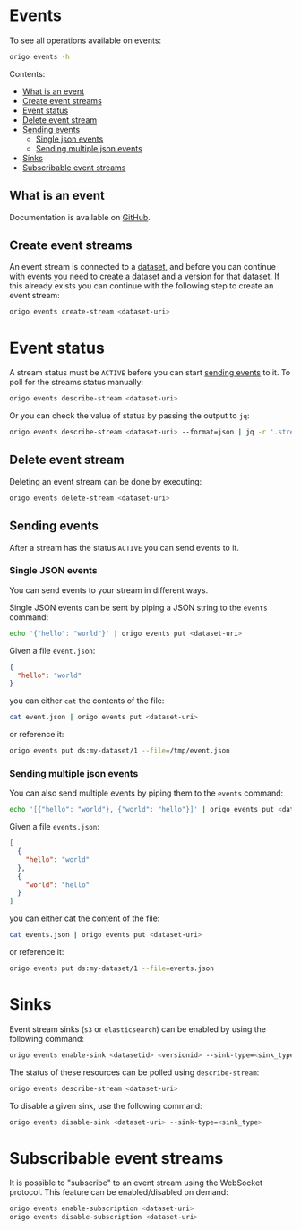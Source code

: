 # Events

To see all operations available on events:
```bash
origo events -h
```

Contents:
* [What is an event](#what-is-an-event)
* [Create event streams](#create-event-streams)
* [Event status](#event-status)
* [Delete event stream](#delete-event-stream)
* [Sending events](#sending-events)
  * [Single json events](#single-json-events)
  * [Sending multiple json events](#sending-multiple-json-events)
* [Sinks](#sinks)
* [Subscribable event streams](#subscribable-event-streams)

## What is an event
Documentation is available on [GitHub](https://oslokommune.github.io/dataplattform/).

## Create event streams
An event stream is connected to a [dataset](datasets.md), and before you can continue with events you need to [create a dataset](datasets.md#create-dataset) and a [version](datasets.md#create-version) for that dataset. If this already exists you can continue with the following step to create an event stream:

```bash
origo events create-stream <dataset-uri>
```

# Event status
A stream status must be `ACTIVE` before you can start [sending events](#sending-events) to it. To poll for the streams status manually:
```bash
origo events describe-stream <dataset-uri>
```

Or you can check the value of status by passing the output to `jq`:
```bash
origo events describe-stream <dataset-uri> --format=json | jq -r '.stream.status'
```

## Delete event stream
Deleting an event stream can be done by executing:
```bash
origo events delete-stream <dataset-uri>
```

## Sending events
After a stream has the status `ACTIVE` you can send events to it.

### Single JSON events
You can send events to your stream in different ways.

Single JSON events can be sent by piping a JSON string to the `events` command:
```bash
echo '{"hello": "world"}' | origo events put <dataset-uri>
```

Given a file `event.json`:
```json
{
  "hello": "world"
}
```

you can either `cat` the contents of the file:
```bash
cat event.json | origo events put <dataset-uri>
```

or reference it:

```bash
origo events put ds:my-dataset/1 --file=/tmp/event.json
```

### Sending multiple json events
You can also send multiple events by piping them to the `events` command:
```bash
echo '[{"hello": "world"}, {"world": "hello"}]' | origo events put <dataset-uri>
```

Given a file `events.json`:
```json
[
  {
    "hello": "world"
  },
  {
    "world": "hello"
  }
]
```
you can either cat the content of the file:

```bash
cat events.json | origo events put <dataset-uri>
```

or reference it:

```bash
origo events put ds:my-dataset/1 --file=events.json
```

# Sinks

Event stream sinks (`s3` or `elasticsearch`) can be enabled by using the following command:

```bash
origo events enable-sink <datasetid> <versionid> --sink-type=<sink_type>
```

The status of these resources can be polled using `describe-stream`:

```bash
origo events describe-stream <dataset-uri>
```

To disable a given sink, use the following command:

```bash
origo events disable-sink <dataset-uri> --sink-type=<sink_type>
```


# Subscribable event streams

It is possible to "subscribe" to an event stream using the WebSocket protocol. This feature can be enabled/disabled on demand:

```bash
origo events enable-subscription <dataset-uri>
origo events disable-subscription <dataset-uri>
```
